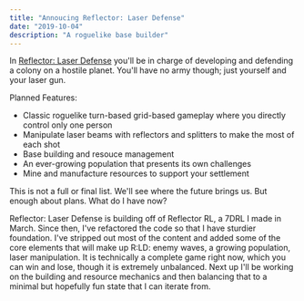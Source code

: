 ```yaml
---
title: "Annoucing Reflector: Laser Defense"
date: "2019-10-04"
description: "A roguelike base builder"
---
```


In <a href="https://mscottmoore.itch.io/reflector" target="_blank" rel="noopener noreferrer">Reflector: Laser Defense</a> you'll be in charge of developing and defending a colony on a hostile planet. You'll have no army though; just yourself and your laser gun.

Planned Features:

- Classic roguelike turn-based grid-based gameplay where you directly control only one person
- Manipulate laser beams with reflectors and splitters to make the most of each shot
- Base building and resouce management
- An ever-growing population that presents its own challenges
- Mine and manufacture resources to support your settlement

This is not a full or final list. We'll see where the future brings us. But enough about plans. What do I have now?

Reflector: Laser Defense is building off of Reflector RL, a 7DRL I made in March. Since then, I've refactored the code so that I have sturdier foundation. I've stripped out most of the content and added some of the core elements that will make up R:LD: enemy waves, a growing population, laser manipulation. It is technically a complete game right now, which you can win and lose, though it is extremely unbalanced. Next up I'll be working on the building and resource mechanics and then balancing that to a minimal but hopefully fun state that I can iterate from.
